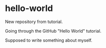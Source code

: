 # hello-world
New repository from tutorial.

Going through the GitHub "Hello World" tutorial.

Supposed to write something about myself. 

